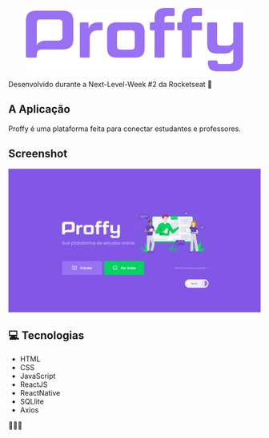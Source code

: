 <p align="center">
  <img src="web/src/assets/images/logoPNG.png" />
</p>

Desenvolvido durante a Next-Level-Week #2 da Rocketseat :rocket:

## A Aplicação

Proffy é uma plataforma feita para conectar estudantes e professores.

## Screenshot
<p align="center">
  <img src="web/src/assets/images/screenshots/landing-light.png" />
</p>

## :computer: Tecnologias

- HTML
- CSS
- JavaScript
- ReactJS
- ReactNative
- SQLlite
- Axios


:rocket::rocket::rocket:
